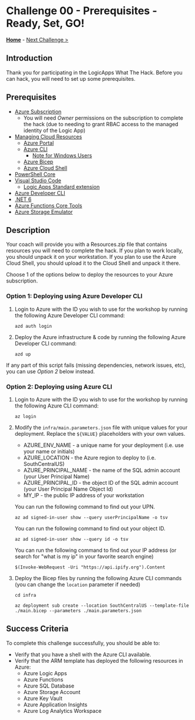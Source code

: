 # Challenge 00 - Prerequisites - Ready, Set, GO!

**[Home](../README.md)** - [Next Challenge >](./Challenge-01.md)

## Introduction

Thank you for participating in the LogicApps What The Hack. Before you can hack, you will need to set up some prerequisites.

## Prerequisites

- [Azure Subscription](../../000-HowToHack/WTH-Common-Prerequisites.md#azure-subscription)
  - You will need _Owner_ permissions on the subscription to complete the hack (due to needing to grant RBAC access to the managed identity of the Logic App)
- [Managing Cloud Resources](../../000-HowToHack/WTH-Common-Prerequisites.md#managing-cloud-resources)
  - [Azure Portal](../../000-HowToHack/WTH-Common-Prerequisites.md#azure-portal)
  - [Azure CLI](../../000-HowToHack/WTH-Common-Prerequisites.md#azure-cli)
    - [Note for Windows Users](../../000-HowToHack/WTH-Common-Prerequisites.md#note-for-windows-users)
  - [Azure Bicep](https://learn.microsoft.com/en-us/azure/azure-resource-manager/bicep/install#azure-cli)
  - [Azure Cloud Shell](../../000-HowToHack/WTH-Common-Prerequisites.md#azure-cloud-shell)
- [PowerShell Core](https://learn.microsoft.com/en-us/powershell/scripting/install/installing-powershell-on-windows?view=powershell-7.3)
- [Visual Studio Code](../../000-HowToHack/WTH-Common-Prerequisites.md#visual-studio-code)
  - [Logic Apps Standard extension](https://marketplace.visualstudio.com/items?itemName=ms-azuretools.vscode-azurelogicapps)
- [Azure Developer CLI](https://learn.microsoft.com/en-us/azure/developer/azure-developer-cli/install-azd?tabs=winget-windows%2Cbrew-mac%2Cscript-linux&pivots=os-windows)
- [.NET 6](https://dotnet.microsoft.com/en-us/download/dotnet/6.0)
- [Azure Functions Core Tools](https://learn.microsoft.com/en-us/azure/azure-functions/functions-run-local?tabs=v4%2Cwindows%2Ccsharp%2Cportal%2Cbash)
- [Azure Storage Emulator](https://learn.microsoft.com/en-us/azure/storage/common/storage-use-azurite?tabs=visual-studio-code)

## Description

Your coach will provide you with a Resources.zip file that contains resources you will need to complete the hack. If you plan to work locally, you should unpack it on your workstation. If you plan to use the Azure Cloud Shell, you should upload it to the Cloud Shell and unpack it there.

Choose 1 of the options below to deploy the resources to your Azure subscription.

### Option 1: Deploying using Azure Developer CLI

1.  Login to Azure with the ID you wish to use for the workshop by running the following Azure Developer CLI command:

    ```shell
    azd auth login
    ```

1.  Deploy the Azure infrastructure & code by running the following Azure Developer CLI command:

      ```shell
      azd up
      ```

If any part of this script fails (missing dependencies, network issues, etc), you can use _Option 2_ below instead.

### Option 2: Deploying using Azure CLI

1.  Login to Azure with the ID you wish to use for the workshop by running the following Azure CLI command:

    ```shell
    az login
    ```

1.  Modify the `infra/main.parameters.json` file with unique values for your deployment. Replace the `${VALUE}` placeholders with your own values.

    - AZURE_ENV_NAME - a unique name for your deployment (i.e. use your name or initials)
    - AZURE_LOCATION - the Azure region to deploy to (i.e. SouthCentralUS)
    - AZURE_PRINCIPAL_NAME - the name of the SQL admin account (your User Principal Name)
    - AZURE_PRINCIPAL_ID - the object ID of the SQL admin account (your User Principal Name Object Id)
    - MY_IP - the public IP address of your workstation

    You can run the following command to find out your UPN.

    ```shell
    az ad signed-in-user show --query userPrincipalName -o tsv
    ```

    You can run the following command to find out your object ID.

    ```shell
    az ad signed-in-user show --query id -o tsv
    ```

    You can run the following command to find out your IP address (or search for "what is my ip" in your favorite search engine)

    ```shell
    $(Invoke-WebRequest -Uri "https://api.ipify.org").Content
    ```

1.  Deploy the Bicep files by running the following Azure CLI commands (you can change the `location` parameter if needed)

    ```shell
    cd infra    

    az deployment sub create --location SouthCentralUS --template-file ./main.bicep --parameters ./main.parameters.json
    ```

## Success Criteria

To complete this challenge successfully, you should be able to:

- Verify that you have a shell with the Azure CLI available.
- Verify that the ARM template has deployed the following resources in Azure:
  - Azure Logic Apps
  - Azure Functions
  - Azure SQL Database
  - Azure Storage Account
  - Azure Key Vault
  - Azure Application Insights
  - Azure Log Analytics Workspace
